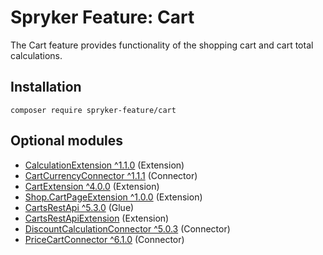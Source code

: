 # Spryker Feature: Cart

The Cart feature provides functionality of the shopping cart and cart total calculations.

## Installation

```
composer require spryker-feature/cart
```

## Optional modules
- [CalculationExtension ^1.1.0](https://github.com/spryker/calculation-extension) (Extension)
- [CartCurrencyConnector ^1.1.1](https://github.com/spryker/cart-currency-connector) (Connector)
- [CartExtension ^4.0.0](https://github.com/spryker/cart-extension) (Extension)
- [Shop.CartPageExtension ^1.0.0](https://github.com/spryker-shop/cart-page-extension) (Extension)
- [CartsRestApi ^5.3.0](https://github.com/spryker/carts-rest-api) (Glue)
- [CartsRestApiExtension](https://github.com/spryker/carts-rest-api-extension) (Extension)
- [DiscountCalculationConnector ^5.0.3](https://github.com/spryker/discount-calculation-connector) (Connector)
- [PriceCartConnector ^6.1.0](https://github.com/spryker/price-cart-connector) (Connector)
